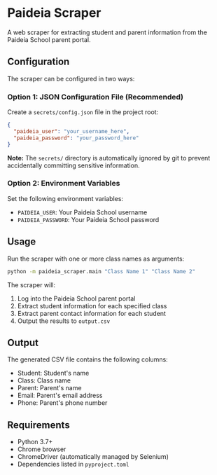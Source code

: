 # Paideia Scraper

A web scraper for extracting student and parent information from the Paideia School parent portal.

## Configuration

The scraper can be configured in two ways:

### Option 1: JSON Configuration File (Recommended)

Create a `secrets/config.json` file in the project root:

```json
{
  "paideia_user": "your_username_here",
  "paideia_password": "your_password_here"
}
```

**Note:** The `secrets/` directory is automatically ignored by git to prevent accidentally committing sensitive information.

### Option 2: Environment Variables

Set the following environment variables:

- `PAIDEIA_USER`: Your Paideia School username
- `PAIDEIA_PASSWORD`: Your Paideia School password

## Usage

Run the scraper with one or more class names as arguments:

```bash
python -m paideia_scraper.main "Class Name 1" "Class Name 2"
```

The scraper will:

1. Log into the Paideia School parent portal
2. Extract student information for each specified class
3. Extract parent contact information for each student
4. Output the results to `output.csv`

## Output

The generated CSV file contains the following columns:

- Student: Student's name
- Class: Class name
- Parent: Parent's name
- Email: Parent's email address
- Phone: Parent's phone number

## Requirements

- Python 3.7+
- Chrome browser
- ChromeDriver (automatically managed by Selenium)
- Dependencies listed in `pyproject.toml`

